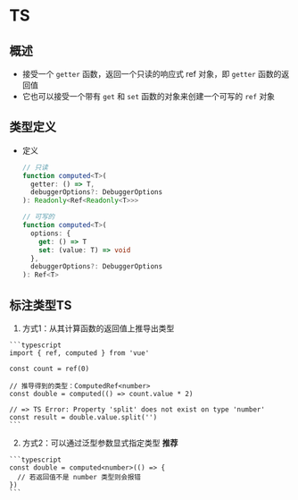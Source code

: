 # TS

## 概述

- 接受一个 `getter` 函数，返回一个只读的响应式 ref 对象，即 `getter` 函数的返回值
- 它也可以接受一个带有 `get` 和 `set` 函数的对象来创建一个可写的 `ref` 对象

## 类型定义

- 定义

    ```typescript
    // 只读
    function computed<T>(
      getter: () => T,
      debuggerOptions?: DebuggerOptions
    ): Readonly<Ref<Readonly<T>>>

    // 可写的
    function computed<T>(
      options: {
        get: () => T
        set: (value: T) => void
      },
      debuggerOptions?: DebuggerOptions
    ): Ref<T>
    ```

## 标注类型TS

  1. 方式1：从其计算函数的返回值上推导出类型

    ```typescript
    import { ref, computed } from 'vue'

    const count = ref(0)

    // 推导得到的类型：ComputedRef<number>
    const double = computed(() => count.value * 2)

    // => TS Error: Property 'split' does not exist on type 'number'
    const result = double.value.split('')
    ```

  2. 方式2：可以通过泛型参数显式指定类型 **推荐**

    ```typescript
    const double = computed<number>(() => {
      // 若返回值不是 number 类型则会报错
    })
    ```

